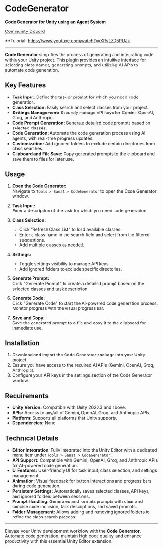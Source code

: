 # CodeGenerator

**Code Generator for Unity using an Agent System**

[Community Discord](https://discord.gg/bWA46Xkv96)

**Tutorial: https://www.youtube.com/watch?v=XRvLZD5PUJk

---

**Code Generator** simplifies the process of generating and integrating code within your Unity project. This plugin provides an intuitive interface for selecting class names, generating prompts, and utilizing AI APIs to automate code generation.

## Key Features

- **Task Input:** Define the task or prompt for which you need code generation.
- **Class Selection:** Easily search and select classes from your project.
- **Settings Management:** Securely manage API keys for Gemini, OpenAI, Groq, and Anthropic.
- **Code Prompt Generation:** Generate detailed code prompts based on selected classes.
- **Code Generation:** Automate the code generation process using AI agents, with real-time progress updates.
- **Customization:** Add ignored folders to exclude certain directories from class searches.
- **Clipboard and File Save:** Copy generated prompts to the clipboard and save them to files for later use.

## Usage

1. **Open the Code Generator:**  
   Navigate to `Tools > Sanat > CodeGenerator` to open the Code Generator window.

2. **Task Input:**  
   Enter a description of the task for which you need code generation.

3. **Class Selection:**  
   - Click "Refresh Class List" to load available classes.
   - Enter a class name in the search field and select from the filtered suggestions.
   - Add multiple classes as needed.

4. **Settings:**  
   - Toggle settings visibility to manage API keys.
   - Add ignored folders to exclude specific directories.

5. **Generate Prompt:**  
   Click "Generate Prompt" to create a detailed prompt based on the selected classes and task description.

6. **Generate Code:**  
   Click "Generate Code" to start the AI-powered code generation process. Monitor progress with the visual progress bar.

7. **Save and Copy:**  
   Save the generated prompt to a file and copy it to the clipboard for immediate use.

## Installation

1. Download and import the Code Generator package into your Unity project.
2. Ensure you have access to the required AI APIs (Gemini, OpenAI, Groq, Anthropic).
3. Configure your API keys in the settings section of the Code Generator window.

## Requirements

- **Unity Version:** Compatible with Unity 2020.3 and above.
- **APIs:** Access to any/all of Gemini, OpenAI, Groq, and Anthropic APIs.
- **Platform:** Supports all platforms that Unity supports.
- **Dependencies:** None

## Technical Details

- **Editor Integration:** Fully integrated into the Unity Editor with a dedicated menu item under `Tools > Sanat > CodeGenerator`.
- **API Support:** Compatible with Gemini, OpenAI, Groq, and Anthropic APIs for AI-powered code generation.
- **UI Features:** User-friendly UI for task input, class selection, and settings management.
- **Animation:** Visual feedback for button interactions and progress bars during code generation.
- **Persistent Settings:** Automatically saves selected classes, API keys, and ignored folders between sessions.
- **Prompt Handling:** Generates and formats prompts with clear and concise code inclusion, task descriptions, and saved prompts.
- **Folder Management:** Allows adding and removing ignored folders to refine the class search process.

---

Elevate your Unity development workflow with the **Code Generator**. Automate code generation, maintain high code quality, and enhance productivity with this essential Unity Editor extension.
